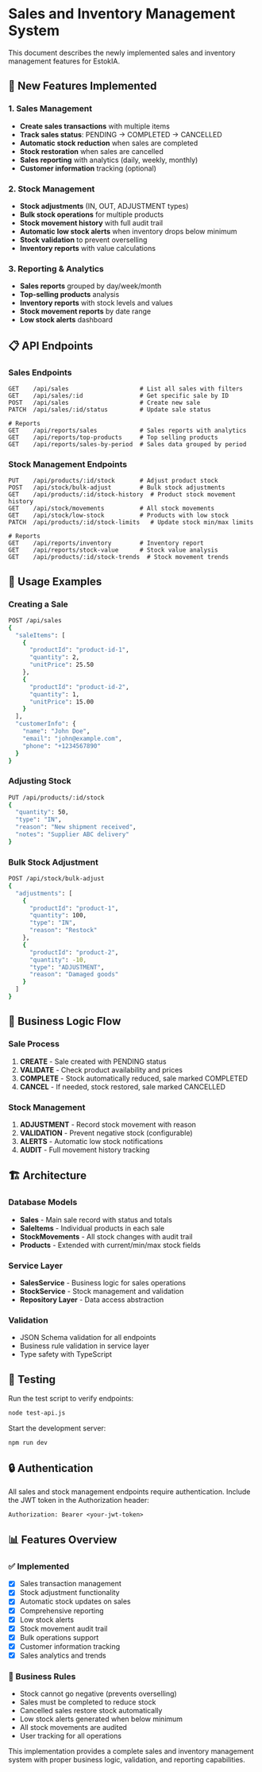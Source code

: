 # Sales and Inventory Management System

This document describes the newly implemented sales and inventory management features for EstokIA.

## 🚀 New Features Implemented

### 1. Sales Management
- **Create sales transactions** with multiple items
- **Track sales status**: PENDING → COMPLETED → CANCELLED
- **Automatic stock reduction** when sales are completed
- **Stock restoration** when sales are cancelled
- **Sales reporting** with analytics (daily, weekly, monthly)
- **Customer information** tracking (optional)

### 2. Stock Management
- **Stock adjustments** (IN, OUT, ADJUSTMENT types)
- **Bulk stock operations** for multiple products
- **Stock movement history** with full audit trail
- **Automatic low stock alerts** when inventory drops below minimum
- **Stock validation** to prevent overselling
- **Inventory reports** with value calculations

### 3. Reporting & Analytics
- **Sales reports** grouped by day/week/month
- **Top-selling products** analysis
- **Inventory reports** with stock levels and values
- **Stock movement reports** by date range
- **Low stock alerts** dashboard

## 📋 API Endpoints

### Sales Endpoints
```
GET    /api/sales                    # List all sales with filters
GET    /api/sales/:id                # Get specific sale by ID
POST   /api/sales                    # Create new sale
PATCH  /api/sales/:id/status         # Update sale status

# Reports
GET    /api/reports/sales            # Sales reports with analytics
GET    /api/reports/top-products     # Top selling products
GET    /api/reports/sales-by-period  # Sales data grouped by period
```

### Stock Management Endpoints
```
PUT    /api/products/:id/stock       # Adjust product stock
POST   /api/stock/bulk-adjust        # Bulk stock adjustments
GET    /api/products/:id/stock-history  # Product stock movement history
GET    /api/stock/movements          # All stock movements
GET    /api/stock/low-stock          # Products with low stock
PATCH  /api/products/:id/stock-limits   # Update stock min/max limits

# Reports
GET    /api/reports/inventory        # Inventory report
GET    /api/reports/stock-value      # Stock value analysis
GET    /api/products/:id/stock-trends  # Stock movement trends
```

## 🔧 Usage Examples

### Creating a Sale
```bash
POST /api/sales
{
  "saleItems": [
    {
      "productId": "product-id-1",
      "quantity": 2,
      "unitPrice": 25.50
    },
    {
      "productId": "product-id-2",
      "quantity": 1,
      "unitPrice": 15.00
    }
  ],
  "customerInfo": {
    "name": "John Doe",
    "email": "john@example.com",
    "phone": "+1234567890"
  }
}
```

### Adjusting Stock
```bash
PUT /api/products/:id/stock
{
  "quantity": 50,
  "type": "IN",
  "reason": "New shipment received",
  "notes": "Supplier ABC delivery"
}
```

### Bulk Stock Adjustment
```bash
POST /api/stock/bulk-adjust
{
  "adjustments": [
    {
      "productId": "product-1",
      "quantity": 100,
      "type": "IN",
      "reason": "Restock"
    },
    {
      "productId": "product-2",
      "quantity": -10,
      "type": "ADJUSTMENT",
      "reason": "Damaged goods"
    }
  ]
}
```

## 🔄 Business Logic Flow

### Sale Process
1. **CREATE** - Sale created with PENDING status
2. **VALIDATE** - Check product availability and prices
3. **COMPLETE** - Stock automatically reduced, sale marked COMPLETED
4. **CANCEL** - If needed, stock restored, sale marked CANCELLED

### Stock Management
1. **ADJUSTMENT** - Record stock movement with reason
2. **VALIDATION** - Prevent negative stock (configurable)
3. **ALERTS** - Automatic low stock notifications
4. **AUDIT** - Full movement history tracking

## 🏗️ Architecture

### Database Models
- **Sales** - Main sale record with status and totals
- **SaleItems** - Individual products in each sale
- **StockMovements** - All stock changes with audit trail
- **Products** - Extended with current/min/max stock fields

### Service Layer
- **SalesService** - Business logic for sales operations
- **StockService** - Stock management and validation
- **Repository Layer** - Data access abstraction

### Validation
- JSON Schema validation for all endpoints
- Business rule validation in service layer
- Type safety with TypeScript

## 🧪 Testing

Run the test script to verify endpoints:
```bash
node test-api.js
```

Start the development server:
```bash
npm run dev
```

## 🔒 Authentication

All sales and stock management endpoints require authentication. Include the JWT token in the Authorization header:
```
Authorization: Bearer <your-jwt-token>
```

## 📊 Features Overview

### ✅ Implemented
- [x] Sales transaction management
- [x] Stock adjustment functionality
- [x] Automatic stock updates on sales
- [x] Comprehensive reporting
- [x] Low stock alerts
- [x] Stock movement audit trail
- [x] Bulk operations support
- [x] Customer information tracking
- [x] Sales analytics and trends

### 🔄 Business Rules
- Stock cannot go negative (prevents overselling)
- Sales must be completed to reduce stock
- Cancelled sales restore stock automatically
- Low stock alerts generated when below minimum
- All stock movements are audited
- User tracking for all operations

This implementation provides a complete sales and inventory management system with proper business logic, validation, and reporting capabilities.